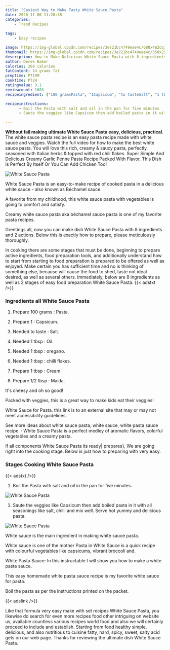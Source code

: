```yaml
---
title: "Easiest Way to Make Tasty White Sauce Pasta"
date: 2020-11-06 11:28:38
categories:
    - Trend Recipes
    
tags:
    - Easy recipes

image: https://img-global.cpcdn.com/recipes/3e721bc4749eae4c/680x482cq70/white-sauce-pasta-recipe-main-photo.jpg
thumbnail: https://img-global.cpcdn.com/recipes/3e721bc4749eae4c/350x250cq70/white-sauce-pasta-recipe-main-photo.jpg
description: How to Make Delicious White Sauce Pasta with 8 ingredients and 2 stages of easy cooking.
author: Derek Baker
calories: 208 calories
fatContent: 14 grams fat
preptime: PT19M
cooktime: PT2H
ratingvalue: 3.1
reviewcount: 1603
recipeingredient: ["100 gramsPasta", "1Capsicum", "to tasteSalt", "1 tbspOil", "1 tbsporegano", "1 tbspchilli flakes", "1 tbspCream", "1/2 tbspMaida"]

recipeinstructions: 
      - Boil the Pasta with salt and oil in the pan for five minutes 
      - Saute the veggies like Capsicum then add boiled pasta in it with all seasonings like salt chilli and mix well Serve hot yummy and delicious pasta

---
```




**Without fail making ultimate White Sauce Pasta easy, delicious, practical**. The white sauce pasta recipe is an easy pasta recipe made with white sauce and veggies. Watch the full video for how to make the best white sauce pasta. You will love this rich, creamy &amp; saucy pasta, perfectly seasoned with Italian herbs &amp; topped with red chili flakes. Super Simple And Delicious Creamy Garlic Penne Pasta Recipe Packed With Flavor. This Dish Is Perfect By Itself Or You Can Add Chicken Too!


![White Sauce Pasta](https://img-global.cpcdn.com/recipes/3e721bc4749eae4c/680x482cq70/white-sauce-pasta-recipe-main-photo.jpg "White Sauce Pasta")



White Sauce Pasta is an easy-to-make recipe of cooked pasta in a delicious white sauce - also known as Béchamel sauce.

A favorite from my childhood, this white sauce pasta with vegetables is going to comfort and satisfy.

Creamy white sauce pasta aka béchamel sauce pasta is one of my favorite pasta recipes.


Greetings all, now you can make dish White Sauce Pasta with 8 ingredients and 2 actions. Below this is exactly how to prepare, please meticulously thoroughly.

In cooking there are some stages that must be done, beginning to prepare active ingredients, food preparation tools, and additionally understand how to start from starting to food preparation is prepared to be offered as well as enjoyed. Make certain you has sufficient time and no is thinking of something else, because will cause the food to shed, taste not ideal desired, as well as several others. Immediately, below are 8 ingredients as well as 2 stages of easy food preparation White Sauce Pasta.
{{< adstxt />}}

### Ingredients all White Sauce Pasta


1. Prepare 100 grams : Pasta.

1. Prepare 1 : Capsicum.

1. Needed to taste : Salt.

1. Needed 1 tbsp : Oil.

1. Needed 1 tbsp : oregano.

1. Needed 1 tbsp : chilli flakes.

1. Prepare 1 tbsp : Cream.

1. Prepare 1/2 tbsp : Maida.


It&#39;s cheesy and oh so good!

Packed with veggies, this is a great way to make kids eat their veggies!

White Sauce for Pasta. this link is to an external site that may or may not meet accessibility guidelines.

See more ideas about white sauce pasta, white sauce, white pasta sauce recipe. · White Sauce Pasta is a perfect medley of aromatic flavors, colorful vegetables and a creamy pasta.


If all components White Sauce Pasta its ready| prepares}, We are going right into the cooking stage. Below is just how to preparing with very easy.

### Stages Cooking White Sauce Pasta

{{< adstxt />}}


1. Boil the Pasta with salt and oil in the pan for five minutes..



![White Sauce Pasta](https://img-global.cpcdn.com/steps/ad47f9b861bad461/160x128cq70/white-sauce-pasta-recipe-step-1-photo.jpg" "White Sauce Pasta")



1. Saute the veggies like Capsicum then add boiled pasta in it with all seasonings like salt, chilli and mix well. Serve hot yummy and delicious pasta.



![White Sauce Pasta](https://img-global.cpcdn.com/steps/8c356cc38cfde924/160x128cq70/white-sauce-pasta-recipe-step-2-photo.jpg" "White Sauce Pasta")




White sauce is the main ingredient in making white sauce pasta.

White sauce is one of the mother Pasta in White Sauce is a quick recipe with colourful vegetables like capsicums, vibrant broccoli and.

White Pasta Sauce: In this instructable I will show you how to make a white pasta sauce.

This easy homemade white pasta sauce recipe is my favorite white sauce for pasta.

Boil the pasta as per the instructions printed on the packet.


{{< adslink />}}

Like that formula very easy make with set recipes White Sauce Pasta, you likewise do search for even more recipes food other intriguing on website us, available countless various recipes world food and also we will certainly proceed to include and establish. Starting from food healthy simple, delicious, and also nutritious to cuisine fatty, hard, spicy, sweet, salty acid gets on our web page. Thanks for reviewing the ultimate dish White Sauce Pasta.
